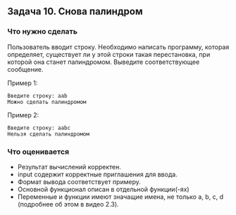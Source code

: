 ## Задача 10. Снова палиндром
### Что нужно сделать
Пользователь вводит строку. Необходимо написать программу, которая 
определяет, существует ли у этой строки такая перестановка, при которой 
она станет палиндромом. Выведите соответствующее сообщение.

Пример 1:

```
Введите строку: aab
Можно сделать палиндромом
```

Пример 2:

```
Введите строку: aabc
Нельзя сделать палиндромом
```
### Что оценивается
- Результат вычислений корректен.
- input содержит корректные приглашения для ввода. 
- Формат вывода соответствует примеру.
- Основной функционал описан в отдельной функции(-ях)
- Переменные и функции имеют значащие имена, не только a, b, c, d 
(подробнее об этом в видео 2.3).

